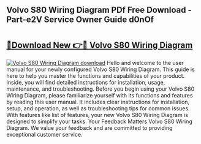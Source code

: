 ## Volvo S80 Wiring Diagram PDf Free Download - Part-e2V Service Owner Guide d0nOf

# <h2><a href="http://dfnrea8.blite.top/?on=Volvo+S80+Wiring+Diagram">🔗Download New 👉🔴 Volvo S80 Wiring Diagram</a></h2>

[![Volvo S80 Wiring Diagram download](https://i.imgur.com/lujVjoI.png)](http://dfnrea8.blite.top/?on=Volvo+S80+Wiring+Diagram)
Hello and welcome to the user manual for your newly configured Volvo S80 Wiring Diagram. This guide is here to help you master the functions and capabilities of your product. Inside, you will find detailed instructions for installation, usage, maintenance, and troubleshooting. Before you begin using your Volvo S80 Wiring Diagram, please familiarize yourself with its functions and features by reading this user manual. It includes clear instructions for installation, setup, and operation, as well as troubleshooting tips for common issues. With features like list of features, your new Volvo S80 Wiring Diagram is designed to simplify your tasks. Your Feedback Matters Volvo S80 Wiring Diagram. We value your feedback and are committed to providing exceptional customer service.
